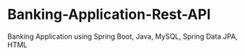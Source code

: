 # Banking-Application-Rest-API
Banking Application using Spring Boot, Java, MySQL, Spring Data JPA, HTML
